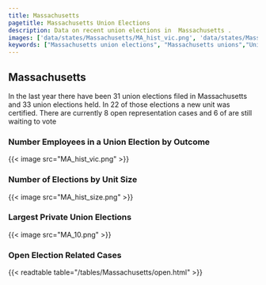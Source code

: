 ```yaml
---
title: Massachusetts
pagetitle: Massachusetts Union Elections
description: Data on recent union elections in  Massachusetts .
images: ['data/states/Massachusetts/MA_hist_vic.png', 'data/states/Massachusetts/MA_hist_size.png', 'data/states/Massachusetts/MA_10.png']
keywords: ["Massachusetts union elections", "Massachusetts unions","Union elections"]
---
```

##  Massachusetts

In the last year there have been 31 union elections filed in Massachusetts and 33 union elections held. In 22 of those elections a new unit was certified. There are currently 8 open representation cases and 6 of are still waiting to vote

### Number Employees in a Union Election by Outcome
{{< image src="MA_hist_vic.png" >}}

### Number of Elections by Unit Size
{{< image src="MA_hist_size.png" >}}

### Largest Private Union Elections
{{< image src="MA_10.png" >}}

### Open Election Related Cases
{{< readtable table="/tables/Massachusetts/open.html" >}}

